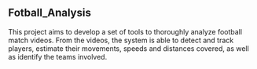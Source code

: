 ## Fotball_Analysis

This project aims to develop a set of tools to thoroughly analyze football match videos. From the videos, the system is able to detect and track players, estimate their movements, speeds and distances covered, as well as identify the teams involved.